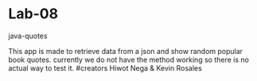 # Lab-08
java-quotes

This app is made to retrieve data from a json and show random popular book quotes.
 currently we do not have the method
working so there is no actual way to test it. #creators Hiwot Nega & Kevin Rosales